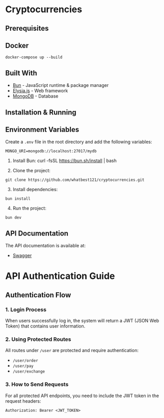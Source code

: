 # Cryptocurrencies

## Prerequisites

## Docker
```
docker-compose up --build  
```
## Built With

- [Bun](https://bun.sh) - JavaScript runtime & package manager
- [Elysia.js](https://elysiajs.com) - Web framework
- [MongoDB](https://www.mongodb.com) - Database

## Installation & Running
## Environment Variables

Create a `.env` file in the root directory and add the following variables:

```
MONGO_URI=mongodb://localhost:27017/mydb
```

1. Install Bun: curl -fsSL https://bun.sh/install | bash

2. Clone the project:
```
git clone https://github.com/whatbest121/cryptocurrencies.git
```

3. Install dependencies:
```
bun install
```

4. Run the project:
```
bun dev
```

## API Documentation

The API documentation is available at:

- [Swagger](http://localhost:3000/swagger)


# API Authentication Guide

## Authentication Flow

### 1. Login Process
When users successfully log in, the system will return a JWT (JSON Web Token) that contains user information.

### 2. Using Protected Routes
All routes under `/user` are protected and require authentication:
- `/user/order`
- `/user/pay`
- `/user/exchange`

### 3. How to Send Requests
For all protected API endpoints, you need to include the JWT token in the request headers:

```
Authorization: Bearer <JWT_TOKEN>
```



